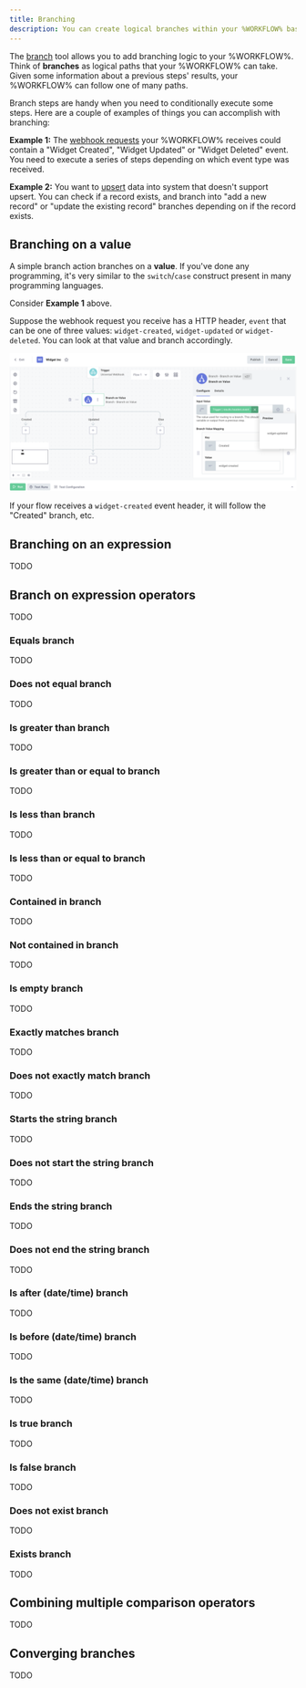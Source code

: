 ```yaml
---
title: Branching
description: You can create logical branches within your %WORKFLOW% based on conditional logic
---
```


The [branch](./connectors/branch.md) tool allows you to add branching logic to your %WORKFLOW%.
Think of **branches** as logical paths that your %WORKFLOW% can take.
Given some information about a previous steps' results, your %WORKFLOW% can follow one of many paths.

Branch steps are handy when you need to conditionally execute some steps.
Here are a couple of examples of things you can accomplish with branching:

**Example 1:** The [webhook requests](./triggering.md#webhooks) your %WORKFLOW% receives could contain a "Widget Created", "Widget Updated" or "Widget Deleted" event.
You need to execute a series of steps depending on which event type was received.

**Example 2:** You want to [upsert](<https://en.wikipedia.org/wiki/Merge_(SQL)>) data into system that doesn't support upsert.
You can check if a record exists, and branch into "add a new record" or "update the existing record" branches depending on if the record exists.

## Branching on a value

A simple branch action branches on a **value**.
If you've done any programming, it's very similar to the `switch`/`case` construct present in many programming languages.

Consider **Example 1** above.

Suppose the webhook request you receive has a HTTP header, `event` that can be one of three values: `widget-created`, `widget-updated` or `widget-deleted`.
You can look at that value and branch accordingly.

![Branch on value](./assets/branching/branch-on-value.png)

If your flow receives a `widget-created` event header, it will follow the "Created" branch, etc.

## Branching on an expression

TODO

## Branch on expression operators

TODO

### Equals branch

TODO

### Does not equal branch

TODO

### Is greater than branch

TODO

### Is greater than or equal to branch

TODO

### Is less than branch

TODO

### Is less than or equal to branch

TODO

### Contained in branch

TODO

### Not contained in branch

TODO

### Is empty branch

TODO

### Exactly matches branch

TODO

### Does not exactly match branch

TODO

### Starts the string branch

TODO

### Does not start the string branch

TODO

### Ends the string branch

TODO

### Does not end the string branch

TODO

### Is after (date/time) branch

TODO

### Is before (date/time) branch

TODO

### Is the same (date/time) branch

TODO

### Is true branch

TODO

### Is false branch

TODO

### Does not exist branch

TODO

### Exists branch

TODO

## Combining multiple comparison operators

TODO

## Converging branches

TODO
